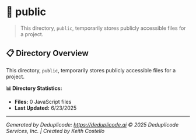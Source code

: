 # 📁 public

> This directory, `public`, temporarily stores publicly accessible files for a project.

## 📋 Directory Overview

This directory, `public`, temporarily stores publicly accessible files for a project.

**📊 Directory Statistics:**
- **Files:** 0 JavaScript files
- **Last Updated:** 6/23/2025

---

*Generated by Deduplicode: https://deduplicode.ai*
*© 2025 Deduplicode Services, Inc. | Created by Keith Costello*
